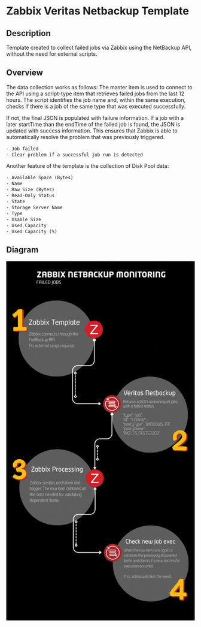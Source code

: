# Zabbix Veritas Netbackup Template

## Description

Template created to collect failed jobs via Zabbix using the NetBackup API, without the need for external scripts.

## Overview

The data collection works as follows:
The master item is used to connect to the API using a script-type item that retrieves failed jobs from the last 12 hours. The script identifies the job name and, within the same execution, checks if there is a job of the same type that was executed successfully.

If not, the final JSON is populated with failure information. If a job with a later startTime than the endTime of the failed job is found, the JSON is updated with success information. This ensures that Zabbix is able to automatically resolve the problem that was previously triggered.
```
- Job failed
- Clear problem if a successful job run is detected
```

Another feature of the template is the collection of Disk Pool data:
```
- Available Space (Bytes)
- Name
- Raw Size (Bytes)
- Read-Only Status
- State
- Storage Server Name
- Type
- Usable Size
- Used Capacity
- Used Capacity (%)
```

## Diagram
![Template][def]


[def]: Image/Netbackup-diagram.jpg
